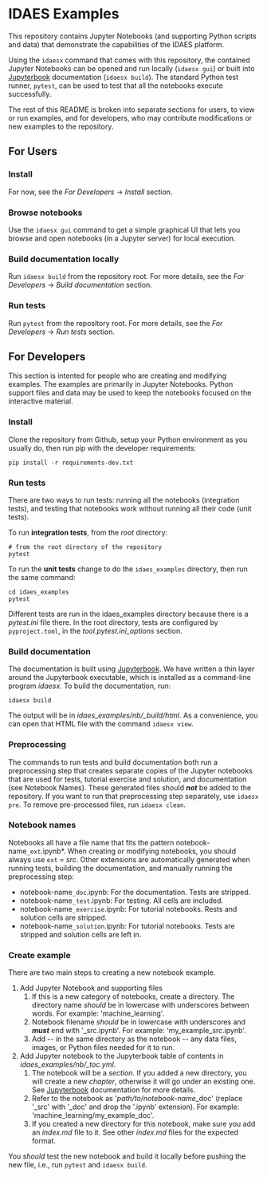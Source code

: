 # IDAES Examples

This repository contains Jupyter Notebooks (and supporting Python scripts and data) that demonstrate the capabilities of the IDAES platform.

Using the `idaesx` command that comes with this repository, the contained Jupyter Notebooks can be opened and run locally (`idaesx gui`) or built into [Jupyterbook][1] documentation (`idaesx build`).
The standard Python test runner, `pytest`, can be used to test that all the notebooks execute successfully.

The rest of this README is broken into separate sections for users, to view or run examples, and for developers, who may contribute modifications or new examples to the repository.

## For Users

### Install

For now, see the *For Developers* -> *Install* section.

### Browse notebooks

Use the `idaesx gui` command to get a simple graphical UI that lets you browse and open notebooks (in a Jupyter server) for local execution.

### Build documentation locally

Run `idaesx build` from the repository root. For more details, see the *For Developers* -> *Build documentation* section.

### Run tests

Run `pytest` from the repository root.
For more details, see the *For Developers* -> *Run tests* section.

## For Developers

This section is intented for people who are creating and modifying examples.
The examples are primarily in Jupyter Notebooks.
Python support files and data may be used to keep the notebooks focused on the interactive material.

### Install

Clone the repository from Github, setup your Python environment as you usually do, then run pip with the developer requirements:
```shell
pip install -r requirements-dev.txt
```

### Run tests

There are two ways to run tests: running all the notebooks (integration tests), and 
testing that notebooks work without running all their code (unit tests).

To run **integration tests**, from the *root* directory:
```shell
# from the root directory of the repository
pytest
```

To run the **unit tests** change to do the `idaes_examples` directory, then run the same command:
```shell
cd idaes_examples
pytest
```

Different tests are run in the idaes_examples directory because there is a *pytest.ini* file there. In the root directory, tests are configured by `pyproject.toml`, in the *tool.pytest.ini_options* section.

### Build documentation

The documentation is built using [Jupyterbook][1].
We have written a thin layer around the Jupyterbook executable, which is installed as a command-line program *idaesx*.
To build the documentation, run:

```shell
idaesx build
```

The output will be in *idaes_examples/nb/_build/html*. As a convenience, you can open that HTML file with the command `idaesx view`.

### Preprocessing

The commands to run tests and build documentation both run a preprocessing step that creates separate copies of the Jupyter notebooks that are used for tests, tutorial exercise and solution, and documentation (see Notebook Names).
These generated files should ***not*** be added to the repository.
If you want to run that preprocessing step separately, use `idaesx pre`.
To remove pre-processed files, run `idaesx clean`.

### Notebook names

Notebooks all have a file name that fits the pattern notebook-name`_ext`.ipynb*.
When creating or modifying notebooks, you should always use `ext` = *src*.
Other extensions are automatically generated when running tests, building the documentation, and manually running the preprocessing step:

* notebook-name`_doc`.ipynb: For the documentation. Tests are stripped.
* notebook-name`_test`.ipynb: For testing. All cells are included.
* notebook-name`_exercise`.ipynb: For tutorial notebooks. Rests and solution cells are stripped.
* notebook-name`_solution`.ipynb: For tutorial notebooks. Tests are stripped and solution cells are left in.

[1]: https://jupyterbook.org/

### Create example

There are two main steps to creating a new notebook example.

1. Add Jupyter Notebook and supporting files
   1. If this is a new category of notebooks, create a directory. The directory name *should* be in lowercase with underscores between words. For example: 'machine_learning'.
   2. Notebook filename *should* be in lowercase with underscores and ***must*** end with '_src.ipynb'. For example: 'my_example_src.ipynb'.
   3. Add -- in the same directory as the notebook -- any data files, images, or Python files needed for it to run.
2. Add Jupyter notebook to the Jupyterbook table of contents in *idaes_examples/nb/_toc.yml*.
   1. The notebook will be a *section*. If you added a new directory, you will create a new *chapter*, otherwise it will go under an existing one. See [Jupyterbook][1] documentation for more details.
   2. Refer to the notebook as '*path/to/notebook-name*_doc' (replace '_src' with '_doc' and drop the '.ipynb' extension). For example: 'machine_learning/my_example_doc'.
   3. If you created a new directory for this notebook, make sure you add an *index.md* file to it. See other *index.md* files for the expected format.

You *should*  test the new notebook and build it locally before pushing the new file, i.e., run `pytest` and `idaesx build`.